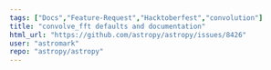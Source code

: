 ```yaml
---
tags: ["Docs","Feature-Request","Hacktoberfest","convolution"]
title: "convolve_fft defaults and documentation"
html_url: "https://github.com/astropy/astropy/issues/8426"
user: "astromark"
repo: "astropy/astropy"
---
```


